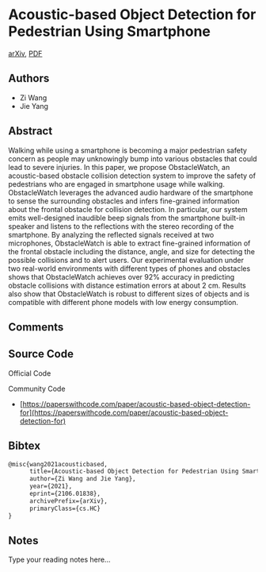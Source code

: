 
# Acoustic-based Object Detection for Pedestrian Using Smartphone

[arXiv](https://arxiv.org/abs/2106.01838), [PDF](https://arxiv.org/pdf/2106.01838.pdf)

## Authors

- Zi Wang
- Jie Yang

## Abstract

Walking while using a smartphone is becoming a major pedestrian safety concern as people may unknowingly bump into various obstacles that could lead to severe injuries. In this paper, we propose ObstacleWatch, an acoustic-based obstacle collision detection system to improve the safety of pedestrians who are engaged in smartphone usage while walking. ObstacleWatch leverages the advanced audio hardware of the smartphone to sense the surrounding obstacles and infers fine-grained information about the frontal obstacle for collision detection. In particular, our system emits well-designed inaudible beep signals from the smartphone built-in speaker and listens to the reflections with the stereo recording of the smartphone. By analyzing the reflected signals received at two microphones, ObstacleWatch is able to extract fine-grained information of the frontal obstacle including the distance, angle, and size for detecting the possible collisions and to alert users. Our experimental evaluation under two real-world environments with different types of phones and obstacles shows that ObstacleWatch achieves over 92% accuracy in predicting obstacle collisions with distance estimation errors at about 2 cm. Results also show that ObstacleWatch is robust to different sizes of objects and is compatible with different phone models with low energy consumption.

## Comments



## Source Code

Official Code



Community Code

- [https://paperswithcode.com/paper/acoustic-based-object-detection-for](https://paperswithcode.com/paper/acoustic-based-object-detection-for)

## Bibtex

```tex
@misc{wang2021acousticbased,
      title={Acoustic-based Object Detection for Pedestrian Using Smartphone}, 
      author={Zi Wang and Jie Yang},
      year={2021},
      eprint={2106.01838},
      archivePrefix={arXiv},
      primaryClass={cs.HC}
}
```

## Notes

Type your reading notes here...

